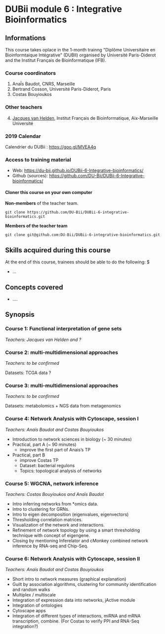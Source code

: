 
# DUBii module 6 : Integrative Bioinformatics


## Informations

This course takes oplace in the 1-month trainng "Diplôme Universitaire en Bioinformtaique Intégrative" (DUBII) organised by Université Paris-Diderot and the Institut Français de Bioinformatique (IFB). 

### Course coordinators

1. AnaÏs Baudot, CNRS, Marseille
2. Bertrand Cosson, Université Paris-Diderot, Paris
3. Costas Bouyioukos

### Other teachers

4.  [Jacques van Helden](https://orcid.org/0000-0002-8799-8584), Institut Français de Bioinformatique, Aix-Marseille Université

### 2019 Calendar

Calendrier du DUBii : <https://goo.gl/MVEA4q>

### Access to training material

- Web: <https://du-bii.github.io/DUBii-6-Integrative-bioinformatics/>
- Github (sources): <https://github.com/DU-Bii/DUBii-6-Integrative-bioinformatics/>

#### Cloner this course on your own computer

**Non-members** of the teacher team. 

```{bash}
git clone https://github.com/DU-Bii/DUBii-6-integrative-bioinformatics.git
```

**Members of the teacher team**

```{bash}
git clone git@github.com:DU-Bii/DUBii-6-integrative-bioinformatics.git
```


## Skills acquired during this course

At the end of this course, trainees should be able to do the following: $

- ...


## Concepts covered

- ....

## Synopsis

### Course 1: Functional interpretation of gene sets

*Teachers: Jacques van Helden and ?*

### Course 2: multi-multidimensional approaches

*Teachers: to be confirmed*

Datasets: TCGA data ? 

### Course 3: multi-multidimensional approaches

*Teachers: to be confirmed*

Datasets: metabolomics + NGS data from metagenomics

### Course 4: Network Analysis with Cytoscape, session I

*Teachers: Anaïs Baudot and Costas Bouyioukos*

- Introduction to network sciences in biology (~ 30 minutes)
- Practical, part A (~ 90 minutes)
    - improve the first part of Anais’s TP
- Practical, part B 
    - improve Costas TP 
    - Dataset: bacterial regulons
    - Topics: topological analysis of networks


### Course 5: WGCNA, network inference

*Teachers: Costas Bouyioukos and Anaïs Baudot*

- Intro inferring networks from *omics data.
- Intro to clustering for GRNs.
- Intro to eigen decomposition (eigenvalues, eigenvectors)
- Thresholding correlation matrices.
- Visualization of the network and interactions.
- Refinement of network topology by using a smart thresholding technique with concept of eigengene. 
- Closing by mentioning Inferelator and cMonkey combined network inference by RNA-seq and Chip-Seq.


### Course 6: Network Analysis with Cytoscape, session II

*Teachers: Anaïs Baudot and Costas Bouyioukos*

- Short intro to network measures (graphical explanation)
- Guilt by association algorithms, clustering for community identification and random walks
- Multiplex / multiscale
- Integration of expression data into networks, jActive module
- Integration of ontologies
- Cytoscape apps
- Integration of different types of interactions, miRNA and mRNA transcription, combine.
(For Costas to verify PPI and RNA-Seq integration?)


